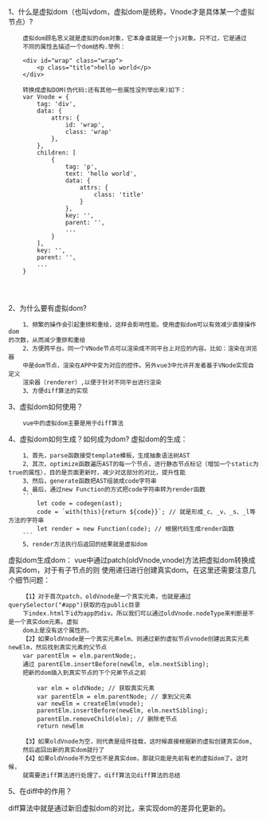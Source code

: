 1、什么是虚拟dom（也叫vdom，虚拟dom是统称，Vnode才是具体某一个虚拟节点）?
```
    虚拟dom顾名思义就是虚拟的dom对象，它本身谁就是一个js对象。只不过，它是通过
    不同的属性去描述一个dom结构.举例：
    
    <div id="wrap" class="wrap">
        <p class="title">hello world</p>
    </div>
    
    转换成虚拟DOM(伪代码:还有其他一些属性没列举出来)如下：
    var Vnode = {
        tag: 'div',
        data: {
            attrs: {
                id: 'wrap',
                class: 'wrap'
            },
        },
        children: [
            {
                tag: 'p',
                text: 'hello world',
                data: {
                    attrs: {
                        class: 'title'
                    }
                },
                key: '',
                parent: '',
                ...
            }
        ],
        key: '',
        parent: '',
        ...
    }
    
    
    
```
2、为什么要有虚拟dom?
```
    1、频繁的操作会引起重排和重绘，这样会影响性能。使用虚拟dom可以有效减少直接操作dom
的次数，从而减少重排和重绘
    2、方便跨平台。同一个VNode节点可以渲染成不同平台上对应的内容。比如：渲染在浏览器
    中是dom节点，渲染在APP中变为对应的控件。另外vue3中允许开发者基于VNode实现自定义
    渲染器（renderer）,以便于针对不同平台进行渲染
    3、方便diff算法的实现
```
3、虚拟dom如何使用？
```
    vue中的虚拟dom主要是用于diff算法
```
4、虚拟dom如何生成？如何成为dom?
虚拟dom的生成：
```
    1、首先，parse函数接受template模板，生成抽象语法树AST
    2、其次，optimize函数遍历AST的每一个节点，进行静态节点标记（增加一个static为true的属性），目的是页面更新时，减少对这部分的对比，提升性能
    3、然后，generate函数把AST组装成code字符串
    4、最后，通过new Function的方式把code字符串转为render函数
    ```
        let code = codegen(ast);
        code = `with(this){return ${code}}`; // 就是形成_c、_v、_s、_l等方法的字符串
        let render = new Function(code); // 根据代码生成render函数
    ```
    5、render方法执行后返回的结果就是虚拟dom
```
虚拟dom生成dom：
vue中通过patch(oldVnode,vnode)方法把虚拟dom转换成真实dom，对于有子节点的则
使用递归进行创建真实dom。在这里还需要注意几个细节问题：
```
    【1】对于首次patch，oldVnode是一个真实元素，也就是通过querySelector("#app")获取的在public目录
    下index.html下id为app的div。所以我们可以通过oldVnode.nodeType来判断是不是一个真实dom元素。虚拟
    dom上是没有这个属性的。
    【2】如果oldVnode是一个真实元素elm，则通过新的虚拟节点vnode创建出真实元素newElm，然后找到真实元素的父节点
    var parentElm = elm.parentNode;，
    通过 parentElm.insertBefore(newElm, elm.nextSibling);
    把新的dom插入到真实节点的下个兄弟节点之前
    
        var elm = oldVNode; // 获取真实元素
        var parentElm = elm.parentNode; // 拿到父元素
        var newElm = createElm(vnode);
        parentElm.insertBefore(newElm, elm.nextSibling);
        parentElm.removeChild(elm); // 删除老节点
        return newElm
        
    【3】如果oldVnode为空，则代表是组件挂载，这时候直接根据新的虚拟创建真实dom,
    然后返回出新的真实dom就行了
    【4】如果oldVnode不为空也不是真实dom，那就只能是先前有老的虚拟dom了。这时候，
    就需要进iff算法进行处理了。diff算法见diff算法的总结
```

5、在diff中的作用？

 diff算法中就是通过新旧虚拟dom的对比，来实现dom的差异化更新的。